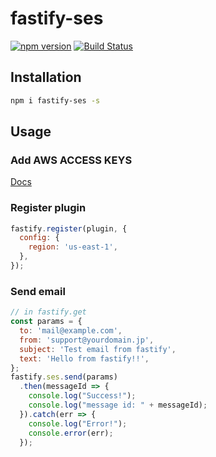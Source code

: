 # fastify-ses
[![npm version](https://badge.fury.io/js/fastify-ses.svg)](https://badge.fury.io/js/fastify-ses)
[![Build Status](https://travis-ci.org/g0tt/fastify-ses.svg?branch=master)](https://travis-ci.org/g0tt/fastify-ses)
## Installation
```bash
npm i fastify-ses -s
```

## Usage
### Add AWS ACCESS KEYS
[Docs](https://docs.aws.amazon.com/sdk-for-javascript/v2/developer-guide/loading-node-credentials-shared.html)

### Register plugin
```javascript
fastify.register(plugin, {
  config: {
    region: 'us-east-1',
  },
});
```

### Send email
```javascript
// in fastify.get
const params = {
  to: 'mail@example.com',
  from: 'support@yourdomain.jp',
  subject: 'Test email from fastify',
  text: 'Hello from fastify!!',
};
fastify.ses.send(params)
  .then(messageId => {
    console.log("Success!");
    console.log("message id: " + messageId);
  }).catch(err => {
    console.log("Error!");
    console.error(err);
  });
```
